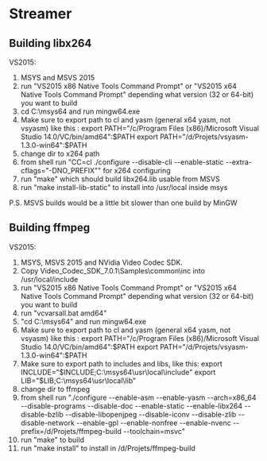 # Streamer

## Building libx264
VS2015:

1. MSYS and MSVS 2015
2. run "VS2015 x86 Native Tools Command Prompt" or "VS2015 x64 Native Tools Command Prompt" depending what version (32 or 64-bit) you want to build
3. cd C:\msys64 and run mingw64.exe
4. Make sure to export path to cl and yasm (general x64 yasm, not vsyasm) like this :
	export PATH="/c/Program Files (x86)/Microsoft Visual Studio 14.0/VC/bin/amd64":$PATH
	export PATH="/d/Projets/vsyasm-1.3.0-win64":$PATH
5. change dir to x264 path
6. from shell run "CC=cl ./configure --disable-cli --enable-static --extra-cflags="-DNO_PREFIX"" for x264 configuring
7. run "make" which should build libx264.lib usable from MSVS
8. run "make install-lib-static" to install into /usr/local inside msys

P.S. MSVS builds would be a little bit slower than one build by MinGW

## Building ffmpeg
VS2015:

1. MSYS, MSVS 2015 and NVidia Video Codec SDK.
2. Copy Video_Codec_SDK_7.0.1\Samples\common\inc into /usr/local/include
3. run "VS2015 x86 Native Tools Command Prompt" or "VS2015 x64 Native Tools Command Prompt" depending what version (32 or 64-bit) you want to build
4. run "vcvarsall.bat amd64"
5. "cd C:\msys64" and run mingw64.exe
6. Make sure to export path to cl and yasm (general x64 yasm, not vsyasm) like this :
	export PATH="/c/Program Files (x86)/Microsoft Visual Studio 14.0/VC/bin/amd64":$PATH
	export PATH="/d/Projets/vsyasm-1.3.0-win64":$PATH
7. Make sure to export path to includes and libs, like this:
	export INCLUDE="$INCLUDE;C:\msys64\usr\local\include"
	export LIB="$LIB;C:\msys64\usr\local\lib"
8. change dir to ffmpeg
9. from shell run "./configure --enable-asm --enable-yasm --arch=x86_64 --disable-programs --disable-doc --enable-static --enable-libx264 --disable-bzlib --disable-libopenjpeg --disable-iconv --disable-zlib --disable-network --enable-gpl --enable-nonfree --enable-nvenc --prefix=/d/Projets/ffmpeg-build --toolchain=msvc"
10. run "make" to build
11. run "make install" to install in /d/Projets/ffmpeg-build